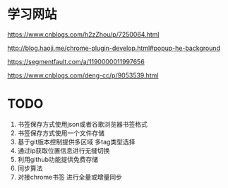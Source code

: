 # 学习网站

https://www.cnblogs.com/h2zZhou/p/7250064.html

http://blog.haoji.me/chrome-plugin-develop.html#popup-he-background

https://segmentfault.com/a/1190000011997656

https://www.cnblogs.com/deng-cc/p/9053539.html

# TODO

1. 书签保存方式使用json或者谷歌浏览器书签格式
2. 书签保存方式使用一个文件存储
3. 基于git版本控制提供多区域 多tag类型选择
4. 通过ip获取位置信息进行无缝切换
5. 利用github功能提供免费存储
6. 同步算法
7. 对接chrome书签 进行全量或增量同步
